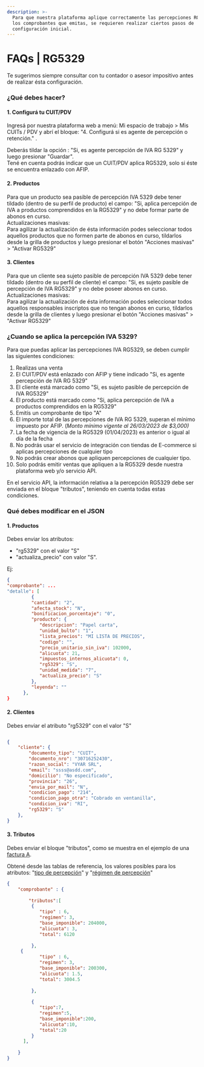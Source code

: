```yaml
---
description: >-
  Para que nuestra plataforma aplique correctamente las percepciones RG5329 en
  los comprobantes que emitas, se requieren realizar ciertos pasos de
  configuración inicial.
---
```


# FAQs | RG5329



Te sugerimos siempre consultar con tu contador o asesor impositivo antes de realizar ésta configuración.

### ¿Qué debes hacer?

#### 1. Configurá tu CUIT/PDV

Ingresá por nuestra plataforma web a menú: Mi espacio de trabajo > Mis CUITs / PDV y abrí el bloque: "4. Configurá si es agente de percepción o retención." .&#x20;

Deberás tildar la opción : "Si, es agente percepción de IVA RG 5329" y luego presionar "Guardar".\
Tené en cuenta podrás indicar que un CUIT/PDV aplica RG5329, solo si éste se encuentra enlazado con AFIP.



#### 2. Productos

Para que un producto sea pasible de percepción IVA 5329 debe tener tildado (dentro de su perfil de producto) el campo: "Si, aplica percepción de IVA a productos comprendidos en la RG5329" y no debe formar parte de abonos en curso.\
Actualizaciones masivas:\
Para agilizar la actualización de ésta información podes seleccionar todos aquellos productos que no formen parte de abonos en curso, tildarlos desde la grilla de productos y luego presionar el botón "Acciones masivas" > "Activar RG5329"



#### 3. Clientes

Para que un cliente sea sujeto pasible de percepción IVA 5329 debe tener tildado (dentro de su perfil de cliente) el campo: "Si, es sujeto pasible de percepción de IVA RG5329" y no debe poseer abonos en curso.\
Actualizaciones masivas:\
Para agilizar la actualización de ésta información podes seleccionar todos aquellos responsables inscriptos que no tengan abonos en curso, tildarlos desde la grilla de clientes y luego presionar el botón "Acciones masivas" > "Activar RG5329"



### ¿Cuando se aplica la percepción IVA 5329?

Para que puedas aplicar las percepciones IVA RG5329, se deben cumplir las siguientes condiciones:

1. Realizas una venta
2. El CUIT/PDV está enlazado con AFIP y tiene indicado "Si, es agente percepción de IVA RG 5329"
3. El cliente está marcado como "Si, es sujeto pasible de percepción de IVA RG5329"
4. El producto está marcado como "Si, aplica percepción de IVA a productos comprendidos en la RG5329"
5. Emitís un comprobante de tipo "A"
6. El importe total de las percepciones de IVA RG 5329, superan el mínimo impuesto por AFIP. (_Monto mínimo vigente al 26/03/2023 de $3,000)_&#x20;
7. La fecha de vigencia de la RG5329 (01/04/2023) es anterior o igual al día de la fecha
8. No podrás usar el servicio de integración con tiendas de E-commerce si aplicas percepciones de cualquier tipo
9. No podrás crear abonos que apliquen percepciones de cualquier tipo.
10. Solo podrás emitir ventas que apliquen a la RG5329 desde nuestra plataforma web y/o servicio API.

En el servicio API, la información relativa a la percepción RG5329 debe ser enviada en el bloque "tributos", teniendo en cuenta todas estas condiciones.



### Qué debes modificar en el JSON

#### 1. Productos

Debes enviar los atributos:

* &#x20;"rg5329"  con el valor "S" &#x20;
* "actualiza\_precio" con valor "S".

Ej:

```json
{
"comprobante": ...
"detalle": [
         {
         "cantidad": "2",
         "afecta_stock": "N",
         "bonificacion_porcentaje": "0",
         "producto": {
            "descripcion": "Papel carta",
            "unidad_bulto": "1",
            "lista_precios": "MI LISTA DE PRECIOS",
            "codigo": "",
            "precio_unitario_sin_iva": 102000,
            "alicuota": 21,
            "impuestos_internos_alicuota": 0,
            "rg5329": "S",
            "unidad_medida": "7",
            "actualiza_precio": "S"
         },
         "leyenda": ""
      },
}
```



#### 2. Clientes

Debes enviar el atributo  "rg5329"  con el valor "S"

```json

{
	"cliente": {
		"documento_tipo": "CUIT",
		"documento_nro": "30716252430",
		"razon_social": "VYAR SRL",
		"email": "ssss@asdd.com",
		"domicilio": "No especificado",
		"provincia": "26",
		"envia_por_mail": "N",
		"condicion_pago": "214",
		"condicion_pago_otra": "Cobrado en ventanilla",
		"condicion_iva": "RI",
		"rg5329": "S"
	},
}


```



#### 3. Tributos

Debes enviar el bloque "tributos", como se muestra en el ejemplo de una [factura A](api-factura-electronica-afip-facturacion-ventas/api-factura-electronica-afip-factura-nota-de-debito-b-nota-de-credito-bb.md).

Obtené desde las tablas de referencia, los valores posibles para los atributos: "[tipo de percepción](parametros/tablas-de-referencia.md#bloque-tributos-greater-than-tipos-de-percepcion-a-aplicar)" y "[régimen de percepción](parametros/tablas-de-referencia.md#bloque-tributos-greater-than-regimen-de-percepcion)"

```json
{
    "comprobante" : {
    
        "tributos":[
         {
            "tipo" : 6,
            "regimen": 3,
            "base_imponible": 204000,
            "alicuota": 3,
            "total": 6120
            
         },
	 {
            "tipo" : 6,
            "regimen": 3,
            "base_imponible": 200300,
            "alicuota": 1.5,
            "total": 3004.5
            
         },
				
         {
            "tipo":7,
            "regimen":5,
            "base_imponible":200,
            "alicuota":10,
            "total":20
         }
      ],
    
    }
}
```

